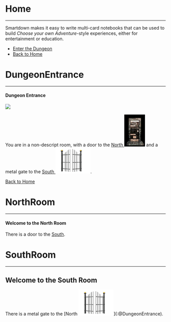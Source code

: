 
# Home
---

Smartdown makes it easy to write multi-card notebooks that can be used to build *Choose your own Adventure*-style experiences, either for entertainment or education.

- [Enter the Dungeon](:@DungeonEntrance)
- [Back to Home](:@./Home)


# DungeonEntrance
---

#### Dungeon Entrance

![](https://upload.wikimedia.org/wikipedia/commons/b/bb/Basement-of-chillon-castle.jpg)

You are in a non-descript room, with a door to the [North ![](/gallery/resources/Dungeon_door.gif)](:@NorthRoom) and a metal gate to the [South ![](/gallery/resources/Gates_open.gif)](:@SouthRoom).

[Back to Home](:@Home)



# NorthRoom
---

#### Welcome to the North Room

There is a door to the [South](:@DungeonEntrance).

# SouthRoom
---

## Welcome to the South Room

There is a metal gate to the [North [![](/gallery/resources/Gates_open.gif)](:@DungeonEntrance)](:@DungeonEntrance).

